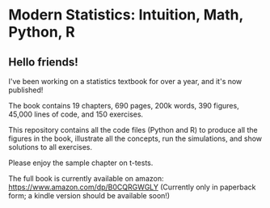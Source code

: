 # Modern Statistics: Intuition, Math, Python, R

## Hello friends!

I've been working on a statistics textbook for over a year, and it's now published!

The book contains 19 chapters, 690 pages, 200k words, 390 figures, 45,000 lines of code, and 150 exercises.

This repository contains all the code files (Python and R) to produce all the figures in the book, illustrate all the concepts, run the simulations, and show solutions to all exercises.

Please enjoy the sample chapter on t-tests.

The full book is currently available on amazon: https://www.amazon.com/dp/B0CQRGWGLY
(Currently only in paperback form; a kindle version should be available soon!)
